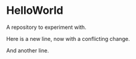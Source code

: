 # HelloWorld
A repository to experiment with.

Here is a new line, now with a conflicting change.

And another line.
